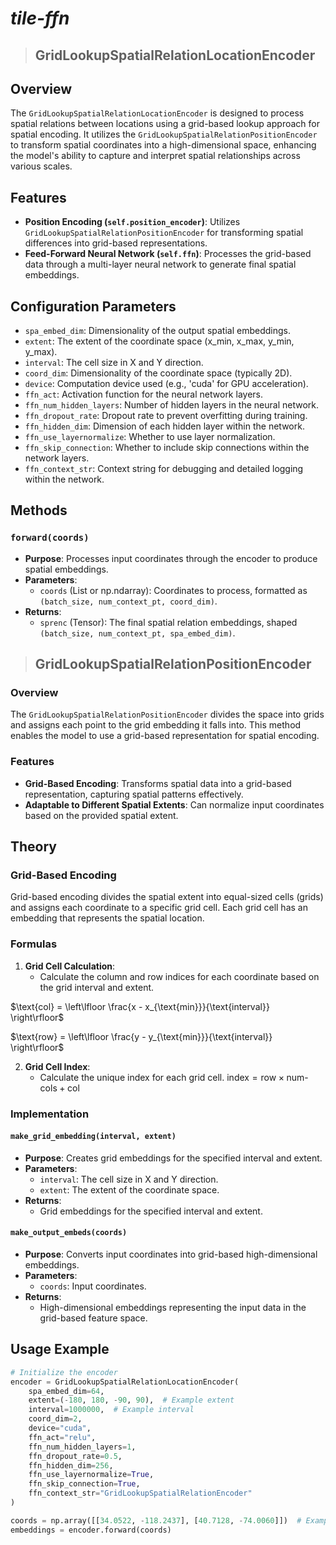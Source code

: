 # <em>tile-ffn</em>

> ## GridLookupSpatialRelationLocationEncoder

## Overview
The `GridLookupSpatialRelationLocationEncoder` is designed to process spatial relations between locations using a grid-based lookup approach for spatial encoding. It utilizes the `GridLookupSpatialRelationPositionEncoder` to transform spatial coordinates into a high-dimensional space, enhancing the model's ability to capture and interpret spatial relationships across various scales.

## Features
- **Position Encoding (`self.position_encoder`)**: Utilizes `GridLookupSpatialRelationPositionEncoder` for transforming spatial differences into grid-based representations.
- **Feed-Forward Neural Network (`self.ffn`)**: Processes the grid-based data through a multi-layer neural network to generate final spatial embeddings.

## Configuration Parameters
- `spa_embed_dim`: Dimensionality of the output spatial embeddings.
- `extent`: The extent of the coordinate space (x_min, x_max, y_min, y_max).
- `interval`: The cell size in X and Y direction.
- `coord_dim`: Dimensionality of the coordinate space (typically 2D).
- `device`: Computation device used (e.g., 'cuda' for GPU acceleration).
- `ffn_act`: Activation function for the neural network layers.
- `ffn_num_hidden_layers`: Number of hidden layers in the neural network.
- `ffn_dropout_rate`: Dropout rate to prevent overfitting during training.
- `ffn_hidden_dim`: Dimension of each hidden layer within the network.
- `ffn_use_layernormalize`: Whether to use layer normalization.
- `ffn_skip_connection`: Whether to include skip connections within the network layers.
- `ffn_context_str`: Context string for debugging and detailed logging within the network.

## Methods
### `forward(coords)`
- **Purpose**: Processes input coordinates through the encoder to produce spatial embeddings.
- **Parameters**:
  - `coords` (List or np.ndarray): Coordinates to process, formatted as `(batch_size, num_context_pt, coord_dim)`.
- **Returns**:
  - `sprenc` (Tensor): The final spatial relation embeddings, shaped `(batch_size, num_context_pt, spa_embed_dim)`.

> ## GridLookupSpatialRelationPositionEncoder

### Overview
The `GridLookupSpatialRelationPositionEncoder` divides the space into grids and assigns each point to the grid embedding it falls into. This method enables the model to use a grid-based representation for spatial encoding.

### Features
- **Grid-Based Encoding**: Transforms spatial data into a grid-based representation, capturing spatial patterns effectively.
- **Adaptable to Different Spatial Extents**: Can normalize input coordinates based on the provided spatial extent.

## Theory

### Grid-Based Encoding

Grid-based encoding divides the spatial extent into equal-sized cells (grids) and assigns each coordinate to a specific grid cell. Each grid cell has an embedding that represents the spatial location.

### Formulas

1. **Grid Cell Calculation**:
   - Calculate the column and row indices for each coordinate based on the grid interval and extent.
  
  $\text{col} = \left\lfloor \frac{x - x_{\text{min}}}{\text{interval}} \right\rfloor$

  $\text{row} = \left\lfloor \frac{y - y_{\text{min}}}{\text{interval}} \right\rfloor$

2. **Grid Cell Index**:
   - Calculate the unique index for each grid cell.
$\text{index} = \text{row} \times \text{num-cols} + \text{col}$

### Implementation

#### `make_grid_embedding(interval, extent)`
- **Purpose**: Creates grid embeddings for the specified interval and extent.
- **Parameters**:
  - `interval`: The cell size in X and Y direction.
  - `extent`: The extent of the coordinate space.
- **Returns**:
  - Grid embeddings for the specified interval and extent.

#### `make_output_embeds(coords)`
- **Purpose**: Converts input coordinates into grid-based high-dimensional embeddings.
- **Parameters**:
  - `coords`: Input coordinates.
- **Returns**:
  - High-dimensional embeddings representing the input data in the grid-based feature space.

## Usage Example
```python
# Initialize the encoder
encoder = GridLookupSpatialRelationLocationEncoder(
    spa_embed_dim=64,
    extent=(-180, 180, -90, 90),  # Example extent
    interval=1000000,  # Example interval
    coord_dim=2,
    device="cuda",
    ffn_act="relu",
    ffn_num_hidden_layers=1,
    ffn_dropout_rate=0.5,
    ffn_hidden_dim=256,
    ffn_use_layernormalize=True,
    ffn_skip_connection=True,
    ffn_context_str="GridLookupSpatialRelationEncoder"
)

coords = np.array([[34.0522, -118.2437], [40.7128, -74.0060]])  # Example coordinate data
embeddings = encoder.forward(coords)
